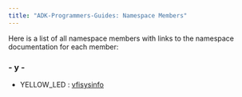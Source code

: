 ```yaml
---
title: "ADK-Programmers-Guides: Namespace Members"
---
```


Here is a list of all namespace members with links to the namespace documentation for each member:

### - y -

- YELLOW_LED : <a href="namespacevfisysinfo.md#ab6831a7d06c0a2bc69f9b024f6445a80a9924710c1e80e5287b87b1d6541c3623">vfisysinfo</a>
